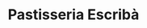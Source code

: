 ---
title: "Pastisseria Escribà"
url: /les-borges-blanques/pastisseria-escriba/
shop: Konditorei
---